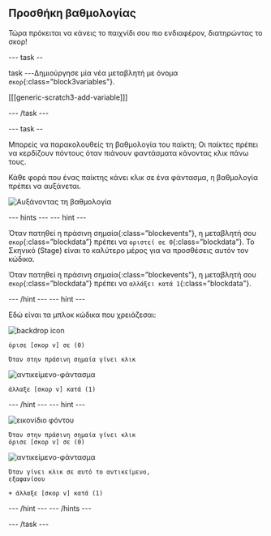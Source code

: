 ## Προσθήκη βαθμολογίας

Τώρα πρόκειται να κάνεις το παιχνίδι σου πιο ενδιαφέρον, διατηρώντας το σκορ!

\--- task --

task \---Δημιούργησε μία νέα μεταβλητή με όνομα `σκορ`{:class="block3variables"}.

[[[generic-scratch3-add-variable]]]

\--- /task \---

\--- task --

Μπορείς να παρακολουθείς τη βαθμολογία του παίκτη; Οι παίκτες πρέπει να κερδίζουν πόντους όταν πιάνουν φαντάσματα κάνοντας κλικ πάνω τους.

Κάθε φορά που ένας παίκτης κάνει κλικ σε ένα φάντασμα, η βαθμολογία πρέπει να αυξάνεται.

![Αυξάνοντας τη βαθμολογία](images/ghost-score-test.png)

\--- hints \--- \--- hint \---

Όταν πατηθεί η πράσινη σημαία</code>{:class=”blockevents”}, η μεταβλητή σου `σκορ`{:class=”blockdata”} πρέπει να `οριστεί σε 0`{:class=”blockdata"}. Το Σκηνικό (Stage) είναι το καλύτερο μέρος για να προσθέσεις αυτόν τον κώδικα.

Όταν πατηθεί η πράσινη σημαία</code>{:class=”blockevents”}, η μεταβλητή σου `σκορ`{:class=”blockdata”} πρέπει να `αλλάξει κατά 1`{:class=”blockdata"}.

\--- /hint \--- \--- hint \---

Εδώ είναι τα μπλοκ κώδικα που χρειάζεσαι:

![backdrop icon](images/ghost-backdrop.png)

```blocks3
όρισε [σκορ v] σε (0)

Όταν στην πράσινη σημαία γίνει κλικ
```

![αντικείμενο-φάντασμα](images/ghost-sprite.png)

```blocks3
άλλαξε [σκορ v] κατά (1)
```

\--- /hint \--- \--- hint \---

![εικονίδιο φόντου](images/ghost-backdrop.png)

```blocks3
Όταν στην πράσινη σημαία γίνει κλικ
όρισε [σκορ v] σε (0)
```

![αντικείμενο-φάντασμα](images/ghost-sprite.png)

```blocks3
Όταν γίνει κλικ σε αυτό το αντικείμενο,
εξαφανίσου

+ άλλαξε [σκορ v] κατά (1)
```

\--- /hint \--- \--- /hints \---

\--- /task \---